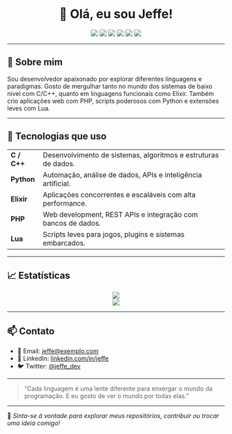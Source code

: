 <!-- README.md -->

<h1 align="center">👋 Olá, eu sou Jeffe!</h1>

<p align="center">
  <img src="https://img.shields.io/badge/C-00599C?style=for-the-badge&logo=c&logoColor=white" />
  <img src="https://img.shields.io/badge/C++-00599C?style=for-the-badge&logo=c%2B%2B&logoColor=white" />
  <img src="https://img.shields.io/badge/Python-3776AB?style=for-the-badge&logo=python&logoColor=white" />
  <img src="https://img.shields.io/badge/Elixir-6E4A7E?style=for-the-badge&logo=elixir&logoColor=white" />
  <img src="https://img.shields.io/badge/PHP-777BB4?style=for-the-badge&logo=php&logoColor=white" />
  <img src="https://img.shields.io/badge/Lua-2C2D72?style=for-the-badge&logo=lua&logoColor=white" />
</p>

---

## 🧠 Sobre mim

Sou desenvolvedor apaixonado por explorar diferentes linguagens e paradigmas. Gosto de mergulhar tanto no mundo dos sistemas de baixo nível com C/C++, quanto em linguagens funcionais como Elixir. Também crio aplicações web com PHP, scripts poderosos com Python e extensões leves com Lua.

---

## 💼 Tecnologias que uso

<table>
  <tr>
    <td><strong>C / C++</strong></td>
    <td>Desenvolvimento de sistemas, algoritmos e estruturas de dados.</td>
  </tr>
  <tr>
    <td><strong>Python</strong></td>
    <td>Automação, análise de dados, APIs e inteligência artificial.</td>
  </tr>
  <tr>
    <td><strong>Elixir</strong></td>
    <td>Aplicações concorrentes e escaláveis com alta performance.</td>
  </tr>
  <tr>
    <td><strong>PHP</strong></td>
    <td>Web development, REST APIs e integração com bancos de dados.</td>
  </tr>
  <tr>
    <td><strong>Lua</strong></td>
    <td>Scripts leves para jogos, plugins e sistemas embarcados.</td>
  </tr>
</table>

---

## 📈 Estatísticas

<p align="center">
  <img src="https://github-readme-stats.vercel.app/api?username=jeffe&show_icons=true&theme=radical" />
  <br />
  <img src="https://github-readme-streak-stats.herokuapp.com/?user=jeffe&theme=radical" />
</p>

---

## 📫 Contato

- 💌 Email: jeffe@exemplo.com  
- 💼 LinkedIn: [linkedin.com/in/jeffe](https://linkedin.com/in/jeffe)  
- 🐦 Twitter: [@jeffe_dev](https://twitter.com/jeffe_dev)

---

> “Cada linguagem é uma lente diferente para enxergar o mundo da programação. E eu gosto de ver o mundo por todas elas.”

---

🎯 *Sinta-se à vontade para explorar meus repositórios, contribuir ou trocar uma ideia comigo!*
